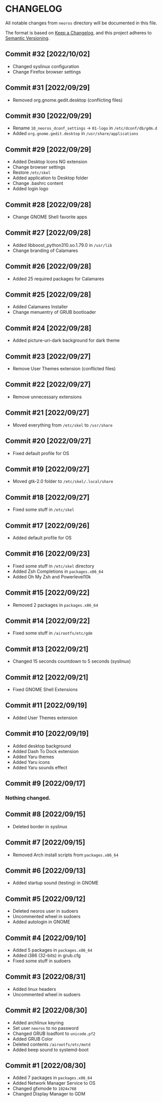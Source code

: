 # CHANGELOG
All notable changes from `neoros` directory will be documented in this file.

The format is based on [Keep a Changelog](https://keepachangelog.com/en/1.0.0/),
and this project adheres to [Semantic Versioning](https://semver.org/spec/v2.0.0.html).

## Commit #32 [2022/10/02]
- Changed syslinux configuration
- Change Firefox browser settings

## Commit #31 [2022/09/29]
- Removed org.gnome.gedit.desktop (conflicting files)

## Commit #30 [2022/09/29]
- Rename `10_neoros_dconf_settings` -> `01-logo` in `/etc/dconf/db/gdm.d`
- Added `org.gnome.gedit.desktop` in `/usr/share/applications`

## Commit #29 [2022/09/29]
- Added Desktop Icons NG extension
- Change browser settings
- Restore `/etc/skel`
- Added application to Desktop folder
- Change .bashrc content
- Added login logo

## Commit #28 [2022/09/28]
- Change GNOME Shell favorite apps

## Commit #27 [2022/09/28]
- Added libboost_python310.so.1.79.0 in `/usr/lib`
- Change branding of Calamares

## Commit #26 [2022/09/28]
- Added 25 required packages for Calamares

## Commit #25 [2022/09/28]
- Added Calamares Installer
- Change menuentry of GRUB bootloader

## Commit #24 [2022/09/28]
- Added picture-uri-dark background for dark theme

## Commit #23 [2022/09/27]
- Remove User Themes extension (conflicted files)

## Commit #22 [2022/09/27]
- Remove unnecessary extensions

## Commit #21 [2022/09/27]
- Moved everything from `/etc/skel` to `/usr/share`

## Commit #20 [2022/09/27]
- Fixed default profile for OS

## Commit #19 [2022/09/27]
- Moved gtk-2.0 folder to `/etc/skel/.local/share`

## Commit #18 [2022/09/27]
- Fixed some stuff in `/etc/skel`

## Commit #17 [2022/09/26]
- Added default profile for OS

## Commit #16 [2022/09/23]
- Fixed some stuff in `/etc/skel` directory
- Added Zsh Completions in `packages.x86_64`
- Added Oh My Zsh and Powerlevel10k

## Commit #15 [2022/09/22]
- Removed 2 packages in `packages.x86_64`

## Commit #14 [2022/09/22]
- Fixed some stuff in `/airootfs/etc/gdm`

## Commit #13 [2022/09/21]
- Changed 15 seconds countdown to 5 seconds (syslinux)

## Commit #12 [2022/09/21]
- Fixed GNOME Shell Extensions

## Commit #11 [2022/09/19]
- Added User Themes extension

## Commit #10 [2022/09/19]
- Added desktop background
- Added Dash To Dock extension
- Added Yaru themes
- Added Yaru icons
- Added Yaru sounds effect

## Commit #9 [2022/09/17]
### Nothing changed.

## Commit #8 [2022/09/15]
- Deleted border in syslinux

## Commit #7 [2022/09/15]
- Removed Arch install scripts from `packages.x86_64`

## Commit #6 [2022/09/13]
- Added startup sound (testing) in GNOME

## Commit #5 [2022/09/12]
- Deleted neoros user in sudoers
- Uncommented wheel in sudoers
- Added autologin in GNOME

## Commit #4 [2022/09/10]
- Added 5 packages in `packages.x86_64`
- Added i386 (32-bits) in grub.cfg
- Fixed some stuff in sudoers

## Commit #3 [2022/08/31]
- Added linux headers
- Uncommented wheel in sudoers

## Commit #2 [2022/08/30]
- Added archlinux keyring
- Set user `neoros` to no password
- Changed GRUB loadfont to `unicode.pf2`
- Added GRUB Color
- Deleted contents `/airootfs/etc/motd`
- Added beep sound to systemd-boot

## Commit #1 [2022/08/30]
- Added 7 packages in `packages.x86_64`
- Added Network Manager Service to OS
- Changed gfxmode to `1024x768`
- Changed Display Manager to GDM
